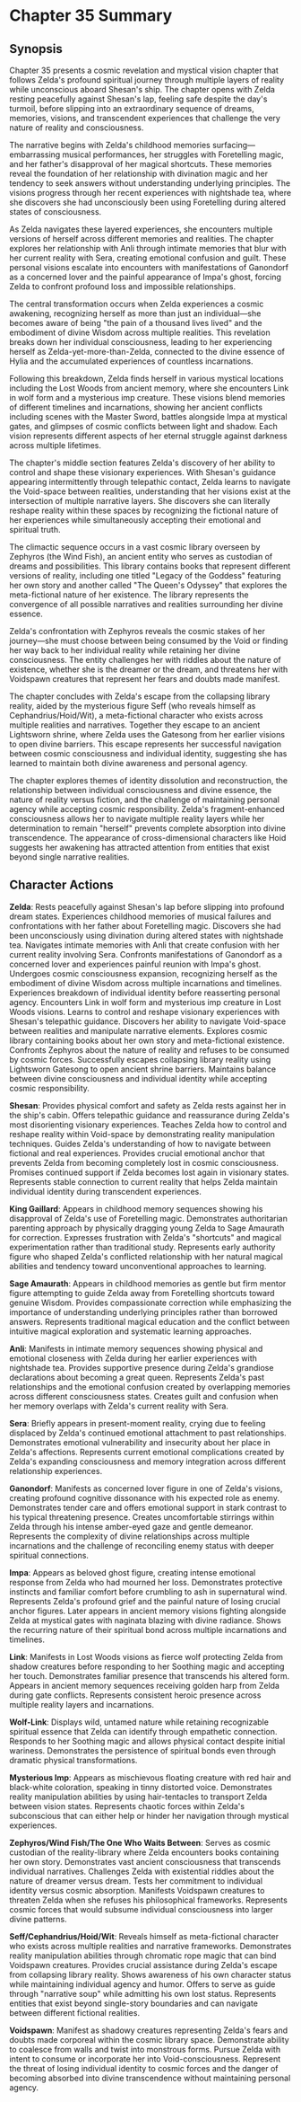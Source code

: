 # Chapter 35 Summary

## Synopsis

Chapter 35 presents a cosmic revelation and mystical vision chapter that follows Zelda's profound spiritual journey through multiple layers of reality while unconscious aboard Shesan's ship. The chapter opens with Zelda resting peacefully against Shesan's lap, feeling safe despite the day's turmoil, before slipping into an extraordinary sequence of dreams, memories, visions, and transcendent experiences that challenge the very nature of reality and consciousness.

The narrative begins with Zelda's childhood memories surfacing—embarrassing musical performances, her struggles with Foretelling magic, and her father's disapproval of her magical shortcuts. These memories reveal the foundation of her relationship with divination magic and her tendency to seek answers without understanding underlying principles. The visions progress through her recent experiences with nightshade tea, where she discovers she had unconsciously been using Foretelling during altered states of consciousness.

As Zelda navigates these layered experiences, she encounters multiple versions of herself across different memories and realities. The chapter explores her relationship with Anli through intimate memories that blur with her current reality with Sera, creating emotional confusion and guilt. These personal visions escalate into encounters with manifestations of Ganondorf as a concerned lover and the painful appearance of Impa's ghost, forcing Zelda to confront profound loss and impossible relationships.

The central transformation occurs when Zelda experiences a cosmic awakening, recognizing herself as more than just an individual—she becomes aware of being "the pain of a thousand lives lived" and the embodiment of divine Wisdom across multiple realities. This revelation breaks down her individual consciousness, leading to her experiencing herself as Zelda-yet-more-than-Zelda, connected to the divine essence of Hylia and the accumulated experiences of countless incarnations.

Following this breakdown, Zelda finds herself in various mystical locations including the Lost Woods from ancient memory, where she encounters Link in wolf form and a mysterious imp creature. These visions blend memories of different timelines and incarnations, showing her ancient conflicts including scenes with the Master Sword, battles alongside Impa at mystical gates, and glimpses of cosmic conflicts between light and shadow. Each vision represents different aspects of her eternal struggle against darkness across multiple lifetimes.

The chapter's middle section features Zelda's discovery of her ability to control and shape these visionary experiences. With Shesan's guidance appearing intermittently through telepathic contact, Zelda learns to navigate the Void-space between realities, understanding that her visions exist at the intersection of multiple narrative layers. She discovers she can literally reshape reality within these spaces by recognizing the fictional nature of her experiences while simultaneously accepting their emotional and spiritual truth.

The climactic sequence occurs in a vast cosmic library overseen by Zephyros (the Wind Fish), an ancient entity who serves as custodian of dreams and possibilities. This library contains books that represent different versions of reality, including one titled "Legacy of the Goddess" featuring her own story and another called "The Queen's Odyssey" that explores the meta-fictional nature of her existence. The library represents the convergence of all possible narratives and realities surrounding her divine essence.

Zelda's confrontation with Zephyros reveals the cosmic stakes of her journey—she must choose between being consumed by the Void or finding her way back to her individual reality while retaining her divine consciousness. The entity challenges her with riddles about the nature of existence, whether she is the dreamer or the dream, and threatens her with Voidspawn creatures that represent her fears and doubts made manifest.

The chapter concludes with Zelda's escape from the collapsing library reality, aided by the mysterious figure Seff (who reveals himself as Cephandrius/Hoid/Wit), a meta-fictional character who exists across multiple realities and narratives. Together they escape to an ancient Lightsworn shrine, where Zelda uses the Gatesong from her earlier visions to open divine barriers. This escape represents her successful navigation between cosmic consciousness and individual identity, suggesting she has learned to maintain both divine awareness and personal agency.

The chapter explores themes of identity dissolution and reconstruction, the relationship between individual consciousness and divine essence, the nature of reality versus fiction, and the challenge of maintaining personal agency while accepting cosmic responsibility. Zelda's fragment-enhanced consciousness allows her to navigate multiple reality layers while her determination to remain "herself" prevents complete absorption into divine transcendence. The appearance of cross-dimensional characters like Hoid suggests her awakening has attracted attention from entities that exist beyond single narrative realities.

## Character Actions

**Zelda**: Rests peacefully against Shesan's lap before slipping into profound dream states. Experiences childhood memories of musical failures and confrontations with her father about Foretelling magic. Discovers she had been unconsciously using divination during altered states with nightshade tea. Navigates intimate memories with Anli that create confusion with her current reality involving Sera. Confronts manifestations of Ganondorf as a concerned lover and experiences painful reunion with Impa's ghost. Undergoes cosmic consciousness expansion, recognizing herself as the embodiment of divine Wisdom across multiple incarnations and timelines. Experiences breakdown of individual identity before reasserting personal agency. Encounters Link in wolf form and mysterious imp creature in Lost Woods visions. Learns to control and reshape visionary experiences with Shesan's telepathic guidance. Discovers her ability to navigate Void-space between realities and manipulate narrative elements. Explores cosmic library containing books about her own story and meta-fictional existence. Confronts Zephyros about the nature of reality and refuses to be consumed by cosmic forces. Successfully escapes collapsing library reality using Lightsworn Gatesong to open ancient shrine barriers. Maintains balance between divine consciousness and individual identity while accepting cosmic responsibility.

**Shesan**: Provides physical comfort and safety as Zelda rests against her in the ship's cabin. Offers telepathic guidance and reassurance during Zelda's most disorienting visionary experiences. Teaches Zelda how to control and reshape reality within Void-space by demonstrating reality manipulation techniques. Guides Zelda's understanding of how to navigate between fictional and real experiences. Provides crucial emotional anchor that prevents Zelda from becoming completely lost in cosmic consciousness. Promises continued support if Zelda becomes lost again in visionary states. Represents stable connection to current reality that helps Zelda maintain individual identity during transcendent experiences.

**King Gaillard**: Appears in childhood memory sequences showing his disapproval of Zelda's use of Foretelling magic. Demonstrates authoritarian parenting approach by physically dragging young Zelda to Sage Amaurath for correction. Expresses frustration with Zelda's "shortcuts" and magical experimentation rather than traditional study. Represents early authority figure who shaped Zelda's conflicted relationship with her natural magical abilities and tendency toward unconventional approaches to learning.

**Sage Amaurath**: Appears in childhood memories as gentle but firm mentor figure attempting to guide Zelda away from Foretelling shortcuts toward genuine Wisdom. Provides compassionate correction while emphasizing the importance of understanding underlying principles rather than borrowed answers. Represents traditional magical education and the conflict between intuitive magical exploration and systematic learning approaches.

**Anli**: Manifests in intimate memory sequences showing physical and emotional closeness with Zelda during her earlier experiences with nightshade tea. Provides supportive presence during Zelda's grandiose declarations about becoming a great queen. Represents Zelda's past relationships and the emotional confusion created by overlapping memories across different consciousness states. Creates guilt and confusion when her memory overlaps with Zelda's current reality with Sera.

**Sera**: Briefly appears in present-moment reality, crying due to feeling displaced by Zelda's continued emotional attachment to past relationships. Demonstrates emotional vulnerability and insecurity about her place in Zelda's affections. Represents current emotional complications created by Zelda's expanding consciousness and memory integration across different relationship experiences.

**Ganondorf**: Manifests as concerned lover figure in one of Zelda's visions, creating profound cognitive dissonance with his expected role as enemy. Demonstrates tender care and offers emotional support in stark contrast to his typical threatening presence. Creates uncomfortable stirrings within Zelda through his intense amber-eyed gaze and gentle demeanor. Represents the complexity of divine relationships across multiple incarnations and the challenge of reconciling enemy status with deeper spiritual connections.

**Impa**: Appears as beloved ghost figure, creating intense emotional response from Zelda who had mourned her loss. Demonstrates protective instincts and familiar comfort before crumbling to ash in supernatural wind. Represents Zelda's profound grief and the painful nature of losing crucial anchor figures. Later appears in ancient memory visions fighting alongside Zelda at mystical gates with naginata blazing with divine radiance. Shows the recurring nature of their spiritual bond across multiple incarnations and timelines.

**Link**: Manifests in Lost Woods visions as fierce wolf protecting Zelda from shadow creatures before responding to her Soothing magic and accepting her touch. Demonstrates familiar presence that transcends his altered form. Appears in ancient memory sequences receiving golden harp from Zelda during gate conflicts. Represents consistent heroic presence across multiple reality layers and incarnations.

**Wolf-Link**: Displays wild, untamed nature while retaining recognizable spiritual essence that Zelda can identify through empathetic connection. Responds to her Soothing magic and allows physical contact despite initial wariness. Demonstrates the persistence of spiritual bonds even through dramatic physical transformations.

**Mysterious Imp**: Appears as mischievous floating creature with red hair and black-white coloration, speaking in tinny distorted voice. Demonstrates reality manipulation abilities by using hair-tentacles to transport Zelda between vision states. Represents chaotic forces within Zelda's subconscious that can either help or hinder her navigation through mystical experiences.

**Zephyros/Wind Fish/The One Who Waits Between**: Serves as cosmic custodian of the reality-library where Zelda encounters books containing her own story. Demonstrates vast ancient consciousness that transcends individual narratives. Challenges Zelda with existential riddles about the nature of dreamer versus dream. Tests her commitment to individual identity versus cosmic absorption. Manifests Voidspawn creatures to threaten Zelda when she refuses his philosophical frameworks. Represents cosmic forces that would subsume individual consciousness into larger divine patterns.

**Seff/Cephandrius/Hoid/Wit**: Reveals himself as meta-fictional character who exists across multiple realities and narrative frameworks. Demonstrates reality manipulation abilities through chromatic rope magic that can bind Voidspawn creatures. Provides crucial assistance during Zelda's escape from collapsing library reality. Shows awareness of his own character status while maintaining individual agency and humor. Offers to serve as guide through "narrative soup" while admitting his own lost status. Represents entities that exist beyond single-story boundaries and can navigate between different fictional realities.

**Voidspawn**: Manifest as shadowy creatures representing Zelda's fears and doubts made corporeal within the cosmic library space. Demonstrate ability to coalesce from walls and twist into monstrous forms. Pursue Zelda with intent to consume or incorporate her into Void-consciousness. Represent the threat of losing individual identity to cosmic forces and the danger of becoming absorbed into divine transcendence without maintaining personal agency.
